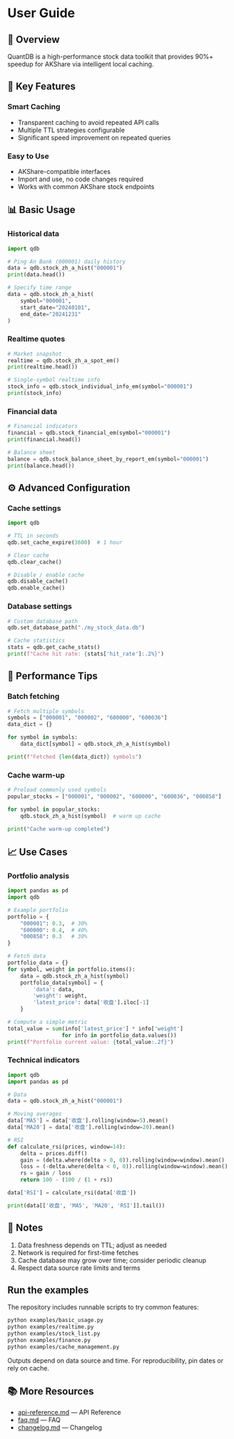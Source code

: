 # User Guide

## 🎯 Overview

QuantDB is a high-performance stock data toolkit that provides 90%+ speedup for AKShare via intelligent local caching.

## 🚀 Key Features

### Smart Caching
- Transparent caching to avoid repeated API calls
- Multiple TTL strategies configurable
- Significant speed improvement on repeated queries

### Easy to Use
- AKShare-compatible interfaces
- Import and use, no code changes required
- Works with common AKShare stock endpoints

## 📊 Basic Usage

### Historical data

```python
import qdb

# Ping An Bank (000001) daily history
data = qdb.stock_zh_a_hist("000001")
print(data.head())

# Specify time range
data = qdb.stock_zh_a_hist(
    symbol="000001",
    start_date="20240101",
    end_date="20241231"
)
```

### Realtime quotes

```python
# Market snapshot
realtime = qdb.stock_zh_a_spot_em()
print(realtime.head())

# Single-symbol realtime info
stock_info = qdb.stock_individual_info_em(symbol="000001")
print(stock_info)
```

### Financial data

```python
# Financial indicators
financial = qdb.stock_financial_em(symbol="000001")
print(financial.head())

# Balance sheet
balance = qdb.stock_balance_sheet_by_report_em(symbol="000001")
print(balance.head())
```

## ⚙️ Advanced Configuration

### Cache settings

```python
import qdb

# TTL in seconds
qdb.set_cache_expire(3600)  # 1 hour

# Clear cache
qdb.clear_cache()

# Disable / enable cache
qdb.disable_cache()
qdb.enable_cache()
```

### Database settings

```python
# Custom database path
qdb.set_database_path("./my_stock_data.db")

# Cache statistics
stats = qdb.get_cache_stats()
print(f"Cache hit rate: {stats['hit_rate']:.2%}")
```

## 🔧 Performance Tips

### Batch fetching

```python
# Fetch multiple symbols
symbols = ["000001", "000002", "600000", "600036"]
data_dict = {}

for symbol in symbols:
    data_dict[symbol] = qdb.stock_zh_a_hist(symbol)

print(f"Fetched {len(data_dict)} symbols")
```

### Cache warm-up

```python
# Preload commonly used symbols
popular_stocks = ["000001", "000002", "600000", "600036", "000858"]

for symbol in popular_stocks:
    qdb.stock_zh_a_hist(symbol)  # warm up cache

print("Cache warm-up completed")
```

## 📈 Use Cases

### Portfolio analysis

```python
import pandas as pd
import qdb

# Example portfolio
portfolio = {
    "000001": 0.3,  # 30%
    "600000": 0.4,  # 40%
    "000858": 0.3   # 30%
}

# Fetch data
portfolio_data = {}
for symbol, weight in portfolio.items():
    data = qdb.stock_zh_a_hist(symbol)
    portfolio_data[symbol] = {
        'data': data,
        'weight': weight,
        'latest_price': data['收盘'].iloc[-1]
    }

# Compute a simple metric
total_value = sum(info['latest_price'] * info['weight']
                 for info in portfolio_data.values())
print(f"Portfolio current value: {total_value:.2f}")
```

### Technical indicators

```python
import qdb
import pandas as pd

# Data
data = qdb.stock_zh_a_hist("000001")

# Moving averages
data['MA5'] = data['收盘'].rolling(window=5).mean()
data['MA20'] = data['收盘'].rolling(window=20).mean()

# RSI
def calculate_rsi(prices, window=14):
    delta = prices.diff()
    gain = (delta.where(delta > 0, 0)).rolling(window=window).mean()
    loss = (-delta.where(delta < 0, 0)).rolling(window=window).mean()
    rs = gain / loss
    return 100 - (100 / (1 + rs))

data['RSI'] = calculate_rsi(data['收盘'])

print(data[['收盘', 'MA5', 'MA20', 'RSI']].tail())
```

## 🚨 Notes

1. Data freshness depends on TTL; adjust as needed
2. Network is required for first-time fetches
3. Cache database may grow over time; consider periodic cleanup
4. Respect data source rate limits and terms

## Run the examples

The repository includes runnable scripts to try common features:

```bash
python examples/basic_usage.py
python examples/realtime.py
python examples/stock_list.py
python examples/finance.py
python examples/cache_management.py
```

Outputs depend on data source and time. For reproducibility, pin dates or rely on cache.

## 📚 More Resources

- [api-reference.md](api-reference.md) — API Reference
- [faq.md](faq.md) — FAQ
- [changelog.md](changelog.md) — Changelog
